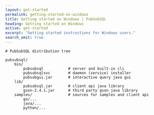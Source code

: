 ```yaml
---
layout: get-started
permalink: getting-started-on-windows
title: Getting started on Windows | PubSubSQL
heading: Getting started on Windows
active: get-started
excerpt: "Getting started instructions for Windows users."
search_omit: true
---
```


    # PubSubSQL distribution tree

    pubsubsql/
        bin/
            pubsubsql           # server and built-in cli
            pubsubsqlsvc        # daemon (service) installer
            pubsubgui.jar       # interactive query java gui
        lib/
            pubsubsql.jar       # client api java library
            gson-2.4.1.jar      # third party gson java library
        samples/                # sources for samples and client api 
            go/...                   
            java/...
            python/...
